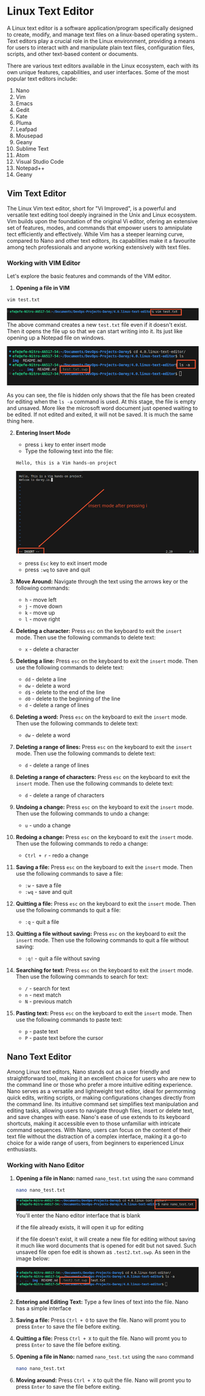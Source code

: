 # Linux Text Editor

A Linux text editor is a software application/program specifically designed to create, modify, and manage text files on a linux-based operating system.. Text editors play a crucial role in the Linux environment, providing a means for users to interact with and manipulate plain text files, configuration files, scripts, and other text-based content or documents.

There are various text editors available in the Linux ecosystem, each with its own unique features, capabilities, and user interfaces. Some of the most popular text editors include:

1. Nano
2. Vim
3. Emacs
4. Gedit
5. Kate
6. Pluma
7. Leafpad
8. Mousepad
9. Geany
10. Sublime Text
11. Atom
12. Visual Studio Code
13. Notepad++
14. Geany

## Vim Text Editor

The Linux Vim text editor, short for "Vi Improved", is a powerful and versatile text editing tool deeply ingrained in the Unix and Linux ecosystem. Vim builds upon the foundation of the original Vi editor, ofering an extensive set of features, modes, and commands that empower users to amnipulate tect efficiently and effectively. While Vim has a steeper learning curve, compared to Nano and other text editors, its capabilities make it a favourite among tech professionals and anyone working extensively with text files.

### Working with VIM Editor

Let's explore the basic features and commands of the VIM editor.

1. **Opening a file in VIM**

```bash
vim test.txt
```
![VIM](img/1.0.vim-cmd.png)
The above command creates a new `test.txt` file even if it doesn't exist. Then it opens the file up so that we can start writing into it. Its just like opening up a Notepad file on windows.

![VIM](img/1.1.vim-test-file-hidden.png)

As you can see, the file is hidden only shows that the file has been created for editing when the `ls -a` command is used. At this stage, the file is empty and unsaved. More like the microsoft word document just opened waiting to be edited. If not edited and exited, it will not be saved. It is much the same thing here.

2. **Entering Insert Mode**
    - press `i` key to enter insert mode
    - Type the following text into the file:
    
    ```
    Hello, this is a Vim hands-on project
    ```
    
    ![VIM](img/2.0.insert-mode.png)

    - press `Esc` key to exit insert mode
    - press `:wq` to save and quit
    
3. **Move Around:** Navigate through the text using the arrows key or the following commands:
    - `h` - move left
    - `j` - move down
    - `k` - move up
    - `l` - move right

4. **Deleting a character:** Press `esc` on the keyboard to exit the `insert` mode. Then use the following commands to delete text:
    
    - `x` - delete a character

5. **Deleting a line:** Press `esc` on the keyboard to exit the `insert` mode. Then use the following commands to delete text:
    
    - `dd` - delete a line
    - `dw` - delete a word
    - `d$` - delete to the end of the line
    - `d0` - delete to the beginning of the line
    - `d` - delete a range of lines

6. **Deleting a word:** Press `esc` on the keyboard to exit the `insert` mode. Then use the following commands to delete text:
    - `dw` - delete a word

7. **Deleting a range of lines:** Press `esc` on the keyboard to exit the `insert` mode. Then use the following commands to delete text:
    - `d` - delete a range of lines

8. **Deleting a range of characters:** Press `esc` on the keyboard to exit the `insert` mode. Then use the following commands to delete text:
    - `d` - delete a range of characters

10. **Undoing a change:** Press `esc` on the keyboard to exit the `insert` mode. Then use the following commands to undo a change:
    - `u` - undo a change

11. **Redoing a change:** Press `esc` on the keyboard to exit the `insert` mode. Then use the following commands to redo a change:
    - `Ctrl + r` - redo a change

12. **Saving a file:** Press `esc` on the keyboard to exit the `insert` mode. Then use the following commands to save a file:
    - `:w` - save a file
    - `:wq` - save and quit

13. **Quitting a file:** Press `esc` on the keyboard to exit the `insert` mode. Then use the following commands to quit a file:
    - `:q` - quit a file

14. **Quitting a file without saving:** Press `esc` on the keyboard to exit the `insert` mode. Then use the following commands to quit a file without saving:
    - `:q!` - quit a file without saving

15. **Searching for text:** Press `esc` on the keyboard to exit the `insert` mode. Then use the following commands to search for text:
    - `/` - search for text
    - `n` - next match
    - `N` - previous match

16. **Pasting text:** Press `esc` on the keyboard to exit the `insert` mode. Then use the following commands to paste text:
    - `p` - paste text
    - `P` - paste text before the cursor

## Nano Text Editor
Among Linux text editors, Nano stands out as a user friendly and straightforward tool, making it an excellent choice for users who are new to the command line or those who prefer a more intuitive editing experience. Nano serves as a versatile and lightweight text editor, ideal for permorming quick edits, writing scripts, or making configurations changes directly from the command line. Its intuitive command set simplifies text manipulation and editing tasks, allowing users to navigate through files, insert or delete text, and save changes with ease. Nano's ease of use extends to its keyboard shortcuts, making it accessible even to those unfamiliar with intricate command sequences. With Nano, users can focus on the content of their text file without the distraction of a complex interface, making it a go-to choice for a wide range of users, from beginners to experienced Linux enthusiasts.

### Working with Nano Editor

1. **Opening a file in Nano:** named `nano_test.txt` using the `nano` command
    ```bash
    nano nano_test.txt
    ```
    ![Nano](img/3.0.nano-cmd)
    You'll enter the Nano editor interface that is blank

    if the file already exists, it will open it up for editing

    if the file doesn't exist, it will create a new file for editing without saving it much like word documents that is opened for edit but not saved. Such unsaved file open foe edit is shown as `.test2.txt.swp`. As seen in the image below:

    ![Nano](img/4.3.nano-test2-not-saved.png)

2. **Entering and Editing Text:** Type a few lines of text into the file. Nano has a simple interface 

3. **Saving a file:** Press `Ctrl + O` to save the file. Nano will promt you to press `Enter` to save the file before exiting.

4. **Quitting a file:** Press `Ctrl + X` to quit the file. Nano will promt you to press `Enter` to save the file before exiting.

5. **Opening a file in Nano:** named `nano_test.txt` using the `nano` command
    ```bash
    nano nano_test.txt
    ```
 

6. **Moving around:** Press `Ctrl + X` to quit the file. Nano will promt you to press `Enter` to save the file before exiting.


    

